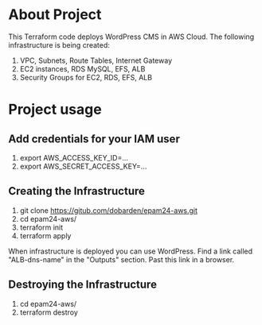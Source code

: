 

# About Project

This Terraform code deploys WordPress CMS in AWS Cloud. The following infrastructure is being created:

1) VPC, Subnets, Route Tables, Internet Gateway
2) EC2 instances, RDS MySQL, EFS, ALB
3) Security Groups for EC2, RDS, EFS, ALB

# Project usage

## Add credentials for your IAM user
1. export AWS_ACCESS_KEY_ID=...
2. export AWS_SECRET_ACCESS_KEY=...

## Creating the Infrastructure
1. git clone https://gitub.com/dobarden/epam24-aws.git
2. cd epam24-aws/
3. terraform init
4. terraform apply

When infrastructure is deployed you can use WordPress. Find a link called "ALB-dns-name" in the "Outputs" section. Past this link in a browser.

## Destroying the Infrastructure
1. cd epam24-aws/
2. terraform destroy
